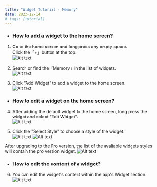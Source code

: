 ```yaml
---
title: "Widget Tutorial - Memory"
date: 2022-12-14
# tags: [tutorial]
---
```


- ### How to add a widget to the home screen?
1. Go to the home screen and long press any empty space.\
Click the「+」button at the top.\
![Alt text](/images/tutorial_1.jpg?raw=true "Optional Title")

2. Search or find the「Memory」in the list of widgets.\
![Alt text](/images/tutorial_2.jpg?raw=true "Optional Title")

3. Click "Add Widget" to add a widget to the home screen.\
![Alt text](/images/tutorial_3.jpg?raw=true "Optional Title")


- ### How to edit a widget on the home screen?
4. After adding the default widget to the home screen, long press the widget and select "Edit Widget".\
![Alt text](/images/tutorial_4.jpg?raw=true "Optional Title")

5. Click the "Select Style" to choose a style of the widget.\
![Alt text](/images/tutorial_5.jpg?raw=true "Optional Title")
![Alt text](/images/tutorial_5_1.jpg?raw=true "Optional Title")

After upgrading to the Pro version, the list of the avaliable widgets styles will contain the pro version widget.
![Alt text](/images/tutorial_5_2.jpg?raw=true "Optional Title")

- ### How to edit the content of a widget?
6. You can edit the widget's content within the app's Widget section.\
![Alt text](/images/tutorial_6.jpg?raw=true "Optional Title")
